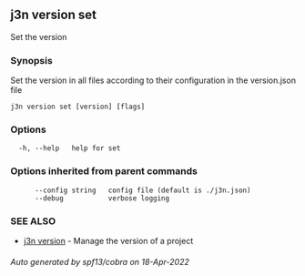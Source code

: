 ## j3n version set

Set the version

### Synopsis

Set the version in all files according to their configuration in the version.json file

```
j3n version set [version] [flags]
```

### Options

```
  -h, --help   help for set
```

### Options inherited from parent commands

```
      --config string   config file (default is ./j3n.json)
      --debug           verbose logging
```

### SEE ALSO

* [j3n version](j3n_version.md)     - Manage the version of a project

###### Auto generated by spf13/cobra on 18-Apr-2022

